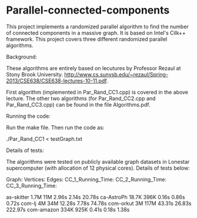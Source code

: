 Parallel-connected-components
=============================

This project implements a randomized parallel algorithm to find the number of connected components in a massive graph. It is based on Intel's Cilk++ framework. This project covers three different randomized parallel algorithms.


Background:

These algorithms are entirely based on lecutures by Professor Rezaul at Stony Brook University. http://www.cs.sunysb.edu/~rezaul/Spring-2013/CSE638/CSE638-lectures-10-11.pdf.

First algorithm (implemented in Par_Rand_CC1.cpp) is covered in the above lecture. The other two algorithms (for Par_Rand_CC2.cpp and Par_Rand_CC3.cpp) can be found in the file Algorithms.pdf. 


Running the code:

Run the make file. Then run the code as:

./Par_Rand_CC1 < testGraph.txt


Details of tests:

The algorithms were tested on publicly available graph datasets in Lonestar supercomputer (with allocation of 12 physical cores). Details of tests below:

Graph:      Vertices:   Edges:  CC_1_Running_Time: CC_2_Running_Time: CC_3_Running_Time:

as-skitter  1.7M        11M     2.96s               2.14s             20.78s
ca-AstroPh  18.7K       396K    0.16s               0.86s             0.72s
com-lj      4M          34M     12.28s              7.78s             74.78s
com-orkut   3M          117M    43.31s              26.83s            222.97s
com-amazon  334K        925K    0.41s               0.18s             1.38s
